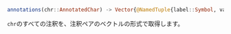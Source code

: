 ```julia
annotations(chr::AnnotatedChar) -> Vector{@NamedTuple{label::Symbol, value}}
```

`chr`のすべての注釈を、注釈ペアのベクトルの形式で取得します。
